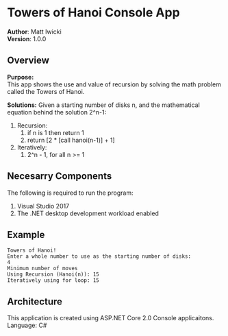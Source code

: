 # Towers of Hanoi Console App

**Author**: Matt Iwicki <br />
**Version**: 1.0.0

## Overview
<b>Purpose:</b><br />
This app shows the use and value of recursion by solving the math problem called the Towers of Hanoi.

<b>Solutions:</b>
Given a starting number of disks n, and the mathematical equation behind the solution 2^n-1:
1. Recursion:
    1. if n is 1 then return 1
    2. return [2 * [call hanoi(n-1)] + 1]
2. Iteratively:
    1. 2^n - 1, for all n >= 1

## Necesarry Components
The following is required to run the program:
1. Visual Studio 2017 
2. The .NET desktop development workload enabled 

## Example 

```
Towers of Hanoi!
Enter a whole number to use as the starting number of disks:
4
Minimum number of moves
Using Recursion (Hanoi(n)): 15
Iteratively using for loop: 15
```

## Architecture
This application is created using ASP.NET Core 2.0 Console applicaitons. <br />
Language: C# <br />
